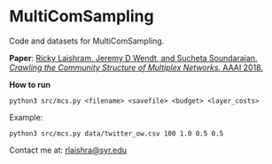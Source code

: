 # MultiComSampling 

Code and datasets for MultiComSampling.

**Paper**: [Ricky Laishram, Jeremy D Wendt, and Sucheta Soundarajan. _Crawling the Community Structure of Multiplex Networks._ AAAI 2018.](http://rickylaishram.com/research/aaai19.html)

**How to run**

```
python3 src/mcs.py <filename> <savefile> <budget> <layer_costs>
``` 

Example:
```
python3 src/mcs.py data/twitter_ow.csv 100 1.0 0.5 0.5
```

Contact me at: rlaishra@syr.edu
